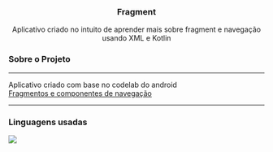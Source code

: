 <div id="top"></div>

<!-- PROJECT LOGO -->
<br />
<div align="center">

<h3 align="center">Fragment</h3>

  <p align="center">
  Aplicativo criado no intuito de aprender mais sobre fragment e navegação usando XML e Kotlin
  </p>
</div>

<h3 align="left">Sobre o Projeto</h3>
<hr/>
<p align="left">
Aplicativo criado com base no codelab do android <br>
  <a href="https://developer.android.com/codelabs/basic-android-kotlin-training-fragments-navigation-component?hl=pt-br#0">Fragmentos e componentes de navegação</a>
</p>

<hr/>
<h3 align="left">Linguagens usadas</h3>
<img src="https://img.shields.io/badge/kotlin-%237F52FF.svg?style=for-the-badge&logo=kotlin&logoColor=white"/> </a> 

